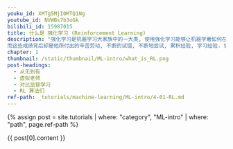```yaml
---
youku_id: XMTg5MjI0MTQ1Ng
youtube_id: NVWBs7b3oGk
bilibili_id: 15987015
title: 什么是 强化学习 (Reinforcement Learning)
description: "强化学习是机器学习大家族中的一大类, 使用强化学习能够让机器学着如何在环境中拿到高分, 表现出优秀的成绩.
而这些成绩背后却是他所付出的辛苦劳动, 不断的试错, 不断地尝试, 累积经验, 学习经验. 强化学习是一类算法, 是让计算机实现从一开始什么都不懂, 脑袋里没有一点想法, 通过不断地尝试, 从错误中学习, 最后找到规律, 学会了达到目的的方法. 这就是一个完整的强化学习过程. 实际中的强化学习例子有很多. 比如近期最有名的 Alpha go, 机器头一次在围棋场上战胜人类高手, 让计算机自己学着玩经典游戏 Atari, 这些都是让计算机在不断的尝试中更新自己的行为准则, 从而一步步学会如何下好围棋, 如何操控游戏得到高分. 既然要让计算机自己学, 那计算机通过什么来学习呢?"
chapter: 1
thumbnail: /static/thumbnail/ML-intro/what_is_RL.png
post-headings:
  - 从无到有
  - 虚拟老师
  - 对比监督学习
  - RL 算法们
ref-path: _tutorials/machine-learning/ML-intro/4-01-RL.md
---
```



{% assign post = site.tutorials | where: "category", "ML-intro" | where: "path", page.ref-path %}

{{ post[0].content }}